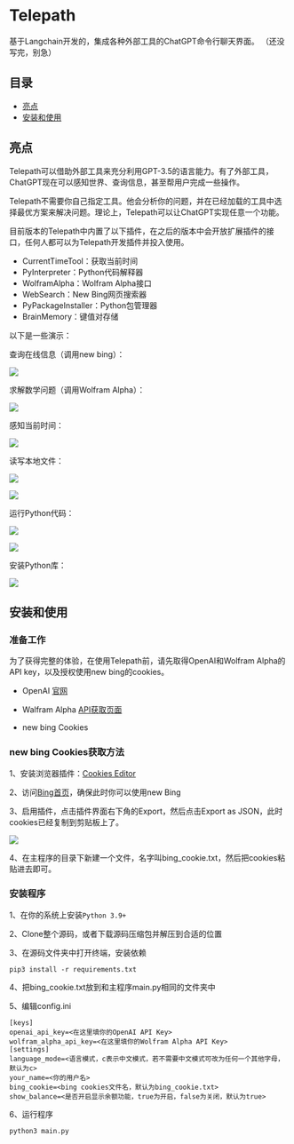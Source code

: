 # Telepath
基于Langchain开发的，集成各种外部工具的ChatGPT命令行聊天界面。
（还没写完，别急）

## 目录

- [亮点](#亮点)
- [安装和使用](#安装和使用)

## 亮点

Telepath可以借助外部工具来充分利用GPT-3.5的语言能力。有了外部工具，ChatGPT现在可以感知世界、查询信息，甚至帮用户完成一些操作。

Telepath不需要你自己指定工具。他会分析你的问题，并在已经加载的工具中选择最优方案来解决问题。理论上，Telepath可以让ChatGPT实现任意一个功能。

目前版本的Telepath中内置了以下插件，在之后的版本中会开放扩展插件的接口，任何人都可以为Telepath开发插件并投入使用。

- CurrentTimeTool：获取当前时间
- PyInterpreter：Python代码解释器
- WolframAlpha：Wolfram Alpha接口
- WebSearch：New Bing网页搜索器
- PyPackageInstaller：Python包管理器
- BrainMemory：键值对存储

以下是一些演示：

查询在线信息（调用new bing）：

![](https://github.com/FantWu/Telepath/blob/main/images/websearch1.png)

求解数学问题（调用Wolfram Alpha）：

![](https://github.com/FantWu/Telepath/blob/main/images/math1.png)

感知当前时间：

![](https://github.com/FantWu/Telepath/blob/main/images/time.png)

读写本地文件：

![](https://github.com/FantWu/Telepath/blob/main/images/file1.png)

![](https://github.com/FantWu/Telepath/blob/main/images/file2.png)

运行Python代码：

![](https://github.com/FantWu/Telepath/blob/main/images/python1.png)

![](https://github.com/FantWu/Telepath/blob/main/images/python2.png)

安装Python库：

![](https://github.com/FantWu/Telepath/blob/main/images/python3.png)

## 安装和使用

### 准备工作

为了获得完整的体验，在使用Telepath前，请先取得OpenAI和Wolfram Alpha的API key，以及授权使用new bing的cookies。

- OpenAI [官网](https://openai.com/)    

- Walfram Alpha [API获取页面](https://products.wolframalpha.com/api/)

- new bing Cookies

### new bing Cookies获取方法

1、安装浏览器插件：[Cookies Editor](https://chrome.google.com/webstore/detail/cookie-editor/hlkenndednhfkekhgcdicdfddnkalmdm)

2、访问[Bing首页](https://www.bing.com)，确保此时你可以使用new Bing

3、启用插件，点击插件界面右下角的Export，然后点击Export as JSON，此时cookies已经复制到剪贴板上了。

![](https://github.com/FantWu/Telepath/blob/main/images/exportcookies.png)

4、在主程序的目录下新建一个文件，名字叫bing_cookie.txt，然后把cookies粘贴进去即可。

### 安装程序

1、在你的系统上安装`Python 3.9+`

2、Clone整个源码，或者下载源码压缩包并解压到合适的位置

3、在源码文件夹中打开终端，安装依赖

```
pip3 install -r requirements.txt
```

4、把bing_cookie.txt放到和主程序main.py相同的文件夹中

5、编辑config.ini

```
[keys]
openai_api_key=<在这里填你的OpenAI API Key>
wolfram_alpha_api_key=<在这里填你的Wolfram Alpha API Key>
[settings]
language_mode=<语言模式，c表示中文模式，若不需要中文模式可改为任何一个其他字母，默认为c>
your_name=<你的用户名>
bing_cookie=<bing cookies文件名，默认为bing_cookie.txt>
show_balance=<是否开启显示余额功能，true为开启，false为关闭，默认为true>
```

6、运行程序

```
python3 main.py
```









